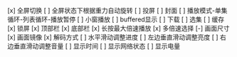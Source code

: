 [x] 全屏切换
[ ] 全屏状态下根据重力自动旋转
[ ] 投屏
[ ] 封面
[ ] 播放模式-单集循环-列表循环-播放暂停
[ ] 小窗播放
[ ] buffered显示
[ ] 下载
[ ] 选集
[ ] 缓存
[x] 锁屏
[x] 顶部栏
[x] 底部栏
[x] 长按最大倍速播放
[x] 多倍速选择
[-] 画面尺寸
[x] 画面镜像
[x] 解码方式
[ ] 水平滑动调整进度
[ ] 左边垂直滑动调整亮度
[ ] 右边垂直滑动调整音量
[ ] 显示时间
[ ] 显示网络状态
[ ] 显示电量
